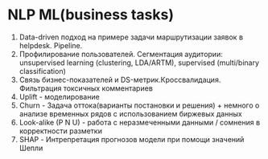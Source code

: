 # NLP ML(business tasks)
1. Data-driven подход на примере задачи маршрутизации заявок в helpdesk. Pipeline.
2. Профилирование пользователей. Сегментация аудитории: unsupervised learning (clustering, LDA/ARTM), supervised (multi/binary classification)
3. Связь бизнес-показателей и DS-метрик.Кроссвалидация. Фильтрация токсичных комментариев
4. Uplift - моделирование
5. Churn - Задача оттока(варианты постановки и решения) + немного о анализе временных рядов с использованием биржевых данных
6. Look-alike (P N U) - работа с неразмеченными данными / сомнения в корректности разметки
7. SHAP - Интрепретация прогнозов модели при помощи значений Шепли